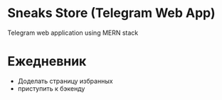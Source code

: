 # Sneaks Store (Telegram Web App)

Telegram web application using MERN stack 

# Ежедневник 

- Доделать страницу избранных 
- приступить к бэкенду
